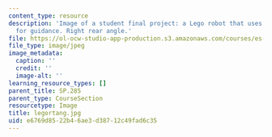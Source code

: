 ```yaml
---
content_type: resource
description: 'Image of a student final project: a Lego robot that uses light sensors
  for guidance. Right rear angle.'
file: https://ol-ocw-studio-app-production.s3.amazonaws.com/courses/es-293-lego-robotics-spring-2007/e6769d8522b46ae3d38712c49fad6c35_legortang.jpg
file_type: image/jpeg
image_metadata:
  caption: ''
  credit: ''
  image-alt: ''
learning_resource_types: []
parent_title: SP.285
parent_type: CourseSection
resourcetype: Image
title: legortang.jpg
uid: e6769d85-22b4-6ae3-d387-12c49fad6c35
---
```

